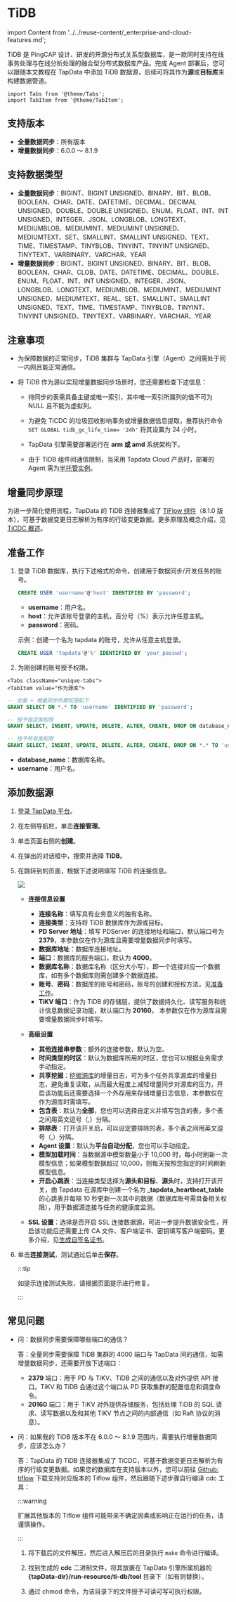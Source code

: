 # TiDB
import Content from '../../reuse-content/_enterprise-and-cloud-features.md';

<Content />

TiDB 是 PingCAP 设计、研发的开源分布式关系型数据库，是一款同时支持在线事务处理与在线分析处理的融合型分布式数据库产品。完成 Agent 部署后，您可以跟随本文教程在 TapData 中添加 TiDB 数据源，后续可将其作为**源**或**目标库**来构建数据管道。

```mdx-code-block
import Tabs from '@theme/Tabs';
import TabItem from '@theme/TabItem';
```

## 支持版本

* **全量数据同步**：所有版本
* **增量数据同步**：6.0.0 ～ 8.1.9

## 支持数据类型

* **全量数据同步**：BIGINT、BIGINT UNSIGNED、BINARY、BIT、BLOB、BOOLEAN、CHAR、DATE、DATETIME、DECIMAL、DECIMAL UNSIGNED、DOUBLE、DOUBLE UNSIGNED、ENUM、FLOAT、INT、INT UNSIGNED、INTEGER、JSON、LONGBLOB、LONGTEXT、MEDIUMBLOB、MEDIUMINT、MEDIUMINT UNSIGNED、MEDIUMTEXT、SET、SMALLINT、SMALLINT UNSIGNED、TEXT、TIME、TIMESTAMP、TINYBLOB、TINYINT、TINYINT UNSIGNED、TINYTEXT、VARBINARY、VARCHAR、YEAR
* **增量数据同步**：BIGINT、BIGINT UNSIGNED、BINARY、BIT、BLOB、BOOLEAN、CHAR、CLOB、DATE、DATETIME、DECIMAL、DOUBLE、ENUM、FLOAT、INT、INT UNSIGNED、INTEGER、JSON、LONGBLOB、LONGTEXT、MEDIUMBLOB、MEDIUMINT、MEDIUMINT UNSIGNED、MEDIUMTEXT、REAL、SET、SMALLINT、SMALLINT UNSIGNED、TEXT、TIME、TIMESTAMP、TINYBLOB、TINYINT、TINYINT UNSIGNED、TINYTEXT、VARBINARY、VARCHAR、YEAR

## 注意事项

* 为保障数据的正常同步，TiDB 集群与 TapData 引擎（Agent）之间需处于同一内网且能正常通信。

* 将 TiDB 作为源以实现增量数据同步场景时，您还需要检查下述信息：

  * 待同步的表需具备主键或唯一索引，其中唯一索引所属列的值不可为 NULL 且不能为虚拟列。

  * 为避免 TiCDC 的垃圾回收影响事务或增量数据信息提取，推荐执行命令 `SET GLOBAL tidb_gc_life_time= '24h'` 将其设置为 24 小时。

  * TapData 引擎需要部署运行在 **arm 或 amd** 系统架构下。
  
  * 由于 TiDB 组件间通信限制，当采用 Tapdata Cloud 产品时，部署的 Agent 需为[半托管实例](../../faq/agent-installation#semi-and-full-agent)。

## 增量同步原理

为进一步简化使用流程，TapData 的 TiDB 连接器集成了 [TiFlow 组件](https://github.com/pingcap/tiflow)（8.1.0 版本），可基于数据变更日志解析为有序的行级变更数据。更多原理及概念介绍，见 [TiCDC 概述](https://docs.pingcap.com/zh/tidb/stable/ticdc-overview)。

## <span id="prerequisite">准备工作</span>

1. 登录 TiDB 数据库，执行下述格式的命令，创建用于数据同步/开发任务的账号。

   ```sql
   CREATE USER 'username'@'host' IDENTIFIED BY 'password';
   ```

   * **username**：用户名。
   * **host**：允许该账号登录的主机，百分号（%）表示允许任意主机。
   * **password**：密码。

   示例：创建一个名为 tapdata 的账号，允许从任意主机登录。

   ```sql
   CREATE USER 'tapdata'@'%' IDENTIFIED BY 'your_passwd';
   ```



2. 为刚创建的账号授予权限。

```mdx-code-block
<Tabs className="unique-tabs">
<TabItem value="作为源库">
```
```sql
-- 全量 + 增量同步所需权限如下
GRANT SELECT ON *.* TO 'username' IDENTIFIED BY 'password';
```
</TabItem>

<TabItem value="作为目标库">

```sql
-- 授予指定库权限
GRANT SELECT, INSERT, UPDATE, DELETE, ALTER, CREATE, DROP ON database_name.* TO 'username';

-- 授予所有库权限
GRANT SELECT, INSERT, UPDATE, DELETE, ALTER, CREATE, DROP ON *.* TO 'username';
```
</TabItem>
</Tabs>

* **database_name**：数据库<span id="ticdc">名称</span>。
* **username**：用户名。



## 添加数据源
1. [登录 TapData 平台](../../user-guide/log-in.md)。

2. 在左侧导航栏，单击**连接管理**。

3. 单击页面右侧的**创建**。

4. 在弹出的对话框中，搜索并选择 **TiDB**。

5. 在跳转到的页面，根据下述说明填写 TiDB 的连接信息。

   ![](../../images/tidb_connection_setting.png)

   * **连接信息设置**
      * **连接名称**：填写具有业务意义的独有名称。
      * **连接类型**：支持将 TiDB 数据库作为源或目标。
      * **PD Server 地址**：填写 PDServer 的连接地址和端口，默认端口号为 **2379**，本参数仅在作为源库且需要增量数据同步时填写。
      * **数据库地址**：数据库连接地址。
      * **端口**：数据库的服务端口，默认为 **4000**。
      * **数据库名称**：数据库名称（区分大小写），即一个连接对应一个数据库，如有多个数据库则需创建多个数据连接。
      * **账号**、**密码**：数据库的账号和密码，账号的创建和授权方法，见[准备工作](#prerequisite)。
      * **TiKV 端口**：作为 TiDB 的存储层，提供了数据持久化、读写服务和统计信息数据记录功能，默认端口为 **20160**， 本参数仅在作为源库且需要增量数据同步时填写。
      
   * **高级设置**
      * **其他连接串参数**：额外的连接参数，默认为空。
      * **时间类型的时区**：默认为数据库所用的时区，您也可以根据业务需求手动指定。
      * **共享挖掘**：[挖掘源库](../../user-guide/advanced-settings/share-mining.md)的增量日志，可为多个任务共享源库的增量日志，避免重复读取，从而最大程度上减轻增量同步对源库的压力，开启该功能后还需要选择一个外存用来存储增量日志信息，本参数仅在作为源库时需填写。
      * **包含表**：默认为**全部**，您也可以选择自定义并填写包含的表，多个表之间用英文逗号（,）分隔。
      * **排除表**：打开该开关后，可以设定要排除的表，多个表之间用英文逗号（,）分隔。
      * **Agent 设置**：默认为**平台自动分配**，您也可以手动指定。
      * **模型加载时间**：当数据源中模型数量小于 10,000 时，每小时刷新一次模型信息；如果模型数据超过 10,000，则每天按照您指定的时间刷新模型信息。
      * **开启心跳表**：当连接类型选择为**源头和目标**、**源头**时，支持打开该开关，由 Tapdata 在源库中创建一个名为 **_tapdata_heartbeat_table** 的心跳表并每隔 10 秒更新一次其中的数据（数据库账号需具备相关权限），用于数据源连接与任务的健康度监测。
      
   * **SSL 设置**：选择是否开启 SSL 连接数据源，可进一步提升数据安全性，开启该功能后还需要上传 CA 文件、客户端证书、密钥填写客户端密码。更多介绍，见[生成自签名证书](https://docs.pingcap.com/zh/tidb/stable/generate-self-signed-certificates)。
   
6. 单击**连接测试**，测试通过后单击**保存**。

   :::tip

   如提示连接测试失败，请根据页面提示进行修复。

   :::

  

## 常见问题

* 问：数据同步需要保障哪些端口的通信？

  答：全量同步需要保障 TiDB 集群的 4000 端口与 TapData 间的通信，如需增量数据同步，还需要开放下述端口：

  * **2379** 端口：用于 PD 与 TiKV、TiDB 之间的通信以及对外提供 API 接口。TiKV 和 TiDB 会通过这个端口从 PD 获取集群的配置信息和调度命令。

  - **20160** 端口：用于 TiKV 对外提供存储服务，包括处理 TiDB 的 SQL 请求、读写数据以及和其他 TiKV 节点之间的内部通信（如 Raft 协议的消息）。

* 问：如果我的 TiDB 版本不在 6.0.0 ～ 8.1.9 范围内，需要执行增量数据同步，应该怎么办？

  答：TapData 的 TiDB 连接器集成了 TiCDC，可基于数据变更日志解析为有序的行级变更数据。如果您的数据库在支持版本以外，您可以前往 [Github: tiflow](https://github.com/pingcap/tiflow/releases) 下载支持对应版本的 Tiflow 组件，然后跟随下述步骤自行编译 cdc 工具：

  :::warning

  扩展其他版本的 Tiflow 组件可能带来不确定因素或影响正在运行的任务，请谨慎操作。

  :::

  1. 将下载后的文件解压，然后进入解压后的目录执行 `make` 命令进行编译。

  2. 找到生成的 **cdc** 二进制文件，将其放置在 TapData 引擎所属机器的 **{tapData-dir}/run-resource/ti-db/tool** 目录下（如有则替换）。

  3. 通过 chmod 命令，为该目录下的文件授予可读可写可执行权限。

     

